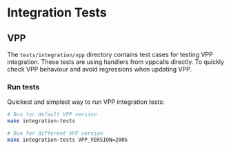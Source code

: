 # Integration Tests

## VPP

The `tests/integration/vpp` directory contains test cases for testing VPP integration.
These tests are using handlers from vppcalls directly. To quickly check VPP behaviour
and avoid regressions when updating VPP.

### Run tests

Quickest and simplest way to run VPP integration tests:

```sh
# Run for default VPP version
make integration-tests

# Run for different VPP version
make integration-tests VPP_VERSION=2005
```
